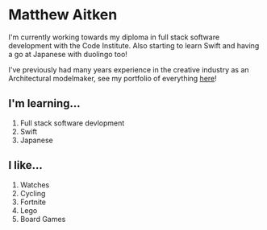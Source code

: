 # Matthew Aitken

I'm currently working towards my diploma in full stack software development with the Code Institute. Also starting to learn Swift and having a go at Japanese with duolingo too!

I've previously had many years experience in the creative industry as an Architectural modelmaker, see my portfolio of everything [here](https://apeskinian.github.io/)!

## I'm learning...
1. Full stack software devlopment
3. Swift
4. Japanese

## I like...
1. Watches
2. Cycling
3. Fortnite
4. Lego
5. Board Games

